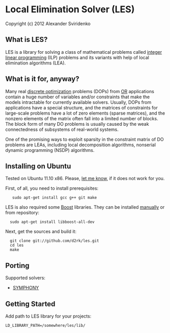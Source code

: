 
# Local Elimination Solver (LES)

Copyright (c) 2012 Alexander Sviridenko

## What is LES?

LES is a library for solving a class of mathematical problems called
[integer linear
programming](http://en.wikipedia.org/wiki/Integer_linear_programming)
(ILP) problems and its variants with help of local elimination
algorithms (LEA).

## What is it for, anyway?

Many real [discrete optimization](http://en.wikipedia.org/wiki/Discrete_optimization) 
problems (DOPs) from [OR](http://en.wikipedia.org/wiki/Operations_research) applications
contain a huge number of variables and/or constraints that make the
models intractable for currently available solvers. Usually, DOPs from
applications have a special structure, and the matrices of constraints
for large-scale problems have a lot of zero elements (sparse
matrices), and the nonzero elements of the matrix often fall into a
limited number of blocks. The block form of many DO problems is
usually caused by the weak connectedness of subsystems of real-world
systems.

One of the promising ways to exploit sparsity in the constraint matrix
of DO problems are LEAs, including local decomposition algorithms,
nonserial dynamic programming (NSDP) algorithms.

## Installing on Ubuntu

Tested on Ubuntu 11.10 x86. Please,
[let me know](https://github.com/d2rk/les/issues), if it does not
work for you.

First, of all, you need to install prerequisites:

       sudo apt-get install gcc g++ git make

LES is also required some [Boost](http://www.boost.org/) libraries.
They can be installed [manually](http://www.boost.org/doc/libs/1_48_0/more/getting_started/unix-variants.html#easy-build-and-install)
or from repository:

      sudo apt-get install libboost-all-dev

Next, get the sources and build it:

      git clone git://github.com/d2rk/les.git
      cd les
      make

## Porting

Supported solvers:

* [SYMPHONY](https://github.com/d2rk/les/tree/master/porting/symphony#symphony-solver-support)

## Getting Started

Add path to LES library for your projects:

    LD_LIBRARY_PATH=/somewhere/les/lib/
